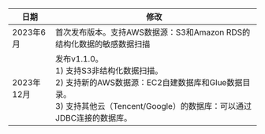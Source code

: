 | 日期          | 修改            |
|--------------|-------------------|
| 2023年6月     | 首次发布版本。支持AWS数据源：S3和Amazon RDS的结构化数据的敏感数据扫描  |
| 2023年12月    | 发布v1.1.0。  </br>1) 支持S3非结构化数据扫描。</br>2) 支持新的AWS数据源：EC2自建数据库和Glue数据目录。</br>3) 支持其他云（Tencent/Google）的数据库：可以通过JDBC连接的数据库。 |